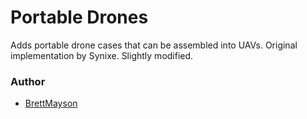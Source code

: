 # Portable Drones

Adds portable drone cases that can be assembled into UAVs. Original implementation by Synixe. Slightly modified.

### Author

- [BrettMayson](https://github.com/BrettMayson)

